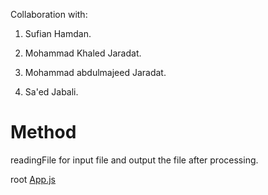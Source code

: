 Collaboration with:

1. Sufian Hamdan.

2. Mohammad Khaled Jaradat.

3. Mohammad abdulmajeed Jaradat.

4. Sa'ed Jabali.

# Method
readingFile for input file and output the file after processing.

root [App.js](/app/src/main/java/MissingSemicolon/App.java)